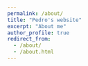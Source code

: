 ```yaml
---
permalink: /about/
title: "Pedro's website"
excerpt: "About me"
author_profile: true
redirect_from: 
  - /about/
  - /about.html
---
```


<!---
I'm a sixth-year Ph.D student at Michigan State University. My interests are 
-->